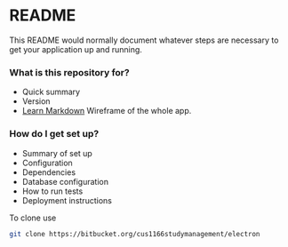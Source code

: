 # README #

This README would normally document whatever steps are necessary to get your application up and running.

### What is this repository for? ###

* Quick summary
* Version
* [Learn Markdown](https://bitbucket.org/tutorials/markdowndemo)
Wireframe of the whole app.

### How do I get set up? ###

* Summary of set up
* Configuration
* Dependencies
* Database configuration
* How to run tests
* Deployment instructions

To clone use 

```bash
git clone https://bitbucket.org/cus1166studymanagement/electron
```
